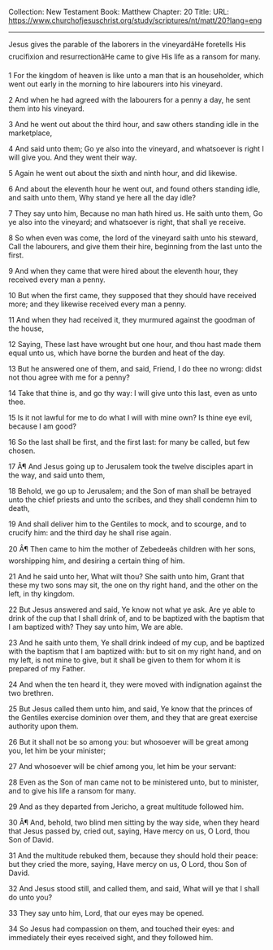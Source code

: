 Collection: New Testament
Book: Matthew
Chapter: 20
Title: 
URL: https://www.churchofjesuschrist.org/study/scriptures/nt/matt/20?lang=eng

---

Jesus gives the parable of the laborers in the vineyardâHe foretells His crucifixion and resurrectionâHe came to give His life as a ransom for many.

1 For the kingdom of heaven is like unto a man that is an householder, which went out early in the morning to hire labourers into his vineyard.

2 And when he had agreed with the labourers for a penny a day, he sent them into his vineyard.

3 And he went out about the third hour, and saw others standing idle in the marketplace,

4 And said unto them; Go ye also into the vineyard, and whatsoever is right I will give you. And they went their way.

5 Again he went out about the sixth and ninth hour, and did likewise.

6 And about the eleventh hour he went out, and found others standing idle, and saith unto them, Why stand ye here all the day idle?

7 They say unto him, Because no man hath hired us. He saith unto them, Go ye also into the vineyard; and whatsoever is right, that shall ye receive.

8 So when even was come, the lord of the vineyard saith unto his steward, Call the labourers, and give them their hire, beginning from the last unto the first.

9 And when they came that were hired about the eleventh hour, they received every man a penny.

10 But when the first came, they supposed that they should have received more; and they likewise received every man a penny.

11 And when they had received it, they murmured against the goodman of the house,

12 Saying, These last have wrought but one hour, and thou hast made them equal unto us, which have borne the burden and heat of the day.

13 But he answered one of them, and said, Friend, I do thee no wrong: didst not thou agree with me for a penny?

14 Take that thine is, and go thy way: I will give unto this last, even as unto thee.

15 Is it not lawful for me to do what I will with mine own? Is thine eye evil, because I am good?

16 So the last shall be first, and the first last: for many be called, but few chosen.

17 Â¶ And Jesus going up to Jerusalem took the twelve disciples apart in the way, and said unto them,

18 Behold, we go up to Jerusalem; and the Son of man shall be betrayed unto the chief priests and unto the scribes, and they shall condemn him to death,

19 And shall deliver him to the Gentiles to mock, and to scourge, and to crucify him: and the third day he shall rise again.

20 Â¶ Then came to him the mother of Zebedeeâs children with her sons, worshipping him, and desiring a certain thing of him.

21 And he said unto her, What wilt thou? She saith unto him, Grant that these my two sons may sit, the one on thy right hand, and the other on the left, in thy kingdom.

22 But Jesus answered and said, Ye know not what ye ask. Are ye able to drink of the cup that I shall drink of, and to be baptized with the baptism that I am baptized with? They say unto him, We are able.

23 And he saith unto them, Ye shall drink indeed of my cup, and be baptized with the baptism that I am baptized with: but to sit on my right hand, and on my left, is not mine to give, but it shall be given to them for whom it is prepared of my Father.

24 And when the ten heard it, they were moved with indignation against the two brethren.

25 But Jesus called them unto him, and said, Ye know that the princes of the Gentiles exercise dominion over them, and they that are great exercise authority upon them.

26 But it shall not be so among you: but whosoever will be great among you, let him be your minister;

27 And whosoever will be chief among you, let him be your servant:

28 Even as the Son of man came not to be ministered unto, but to minister, and to give his life a ransom for many.

29 And as they departed from Jericho, a great multitude followed him.

30 Â¶ And, behold, two blind men sitting by the way side, when they heard that Jesus passed by, cried out, saying, Have mercy on us, O Lord, thou Son of David.

31 And the multitude rebuked them, because they should hold their peace: but they cried the more, saying, Have mercy on us, O Lord, thou Son of David.

32 And Jesus stood still, and called them, and said, What will ye that I shall do unto you?

33 They say unto him, Lord, that our eyes may be opened.

34 So Jesus had compassion on them, and touched their eyes: and immediately their eyes received sight, and they followed him.
